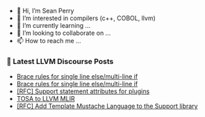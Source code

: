 - 👋 Hi, I’m Sean Perry
- 👀 I’m interested in compilers (c++, COBOL, llvm)
- 🌱 I’m currently learning ...
- 💞️ I’m looking to collaborate on ...
- 📫 How to reach me ...

<!---
s66perry/s66perry is a ✨ special ✨ repository because its `README.md` (this file) appears on your GitHub profile.
You can click the Preview link to take a look at your changes.
--->
### 📕 Latest LLVM Discourse Posts

<!-- DISCOURSE-LLVM:START -->
- [Brace rules for single line else/multi-line if](https://discourse.llvm.org/t/brace-rules-for-single-line-else-multi-line-if/82452#post_2)
- [Brace rules for single line else/multi-line if](https://discourse.llvm.org/t/brace-rules-for-single-line-else-multi-line-if/82452#post_1)
- [[RFC] Support statement attributes for plugins](https://discourse.llvm.org/t/rfc-support-statement-attributes-for-plugins/82299#post_3)
- [TOSA to LLVM MLIR](https://discourse.llvm.org/t/tosa-to-llvm-mlir/82451#post_1)
- [[RFC] Add Template Mustache Language to the Support library](https://discourse.llvm.org/t/rfc-add-template-mustache-language-to-the-support-library/82439#post_13)
<!-- DISCOURSE-LLVM:END -->
